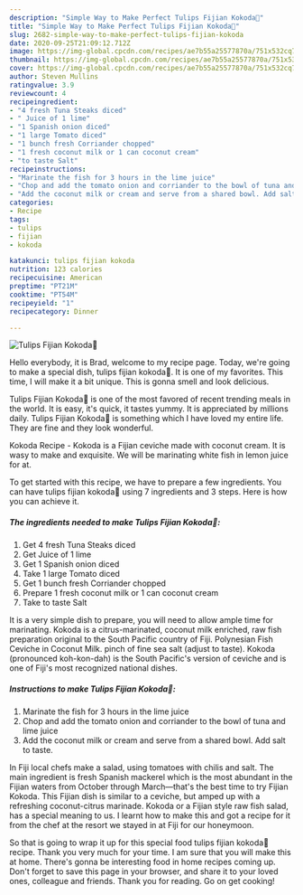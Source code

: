 ```yaml
---
description: "Simple Way to Make Perfect Tulips Fijian Kokoda🤗"
title: "Simple Way to Make Perfect Tulips Fijian Kokoda🤗"
slug: 2682-simple-way-to-make-perfect-tulips-fijian-kokoda
date: 2020-09-25T21:09:12.712Z
image: https://img-global.cpcdn.com/recipes/ae7b55a25577870a/751x532cq70/tulips-fijian-kokoda🤗-recipe-main-photo.jpg
thumbnail: https://img-global.cpcdn.com/recipes/ae7b55a25577870a/751x532cq70/tulips-fijian-kokoda🤗-recipe-main-photo.jpg
cover: https://img-global.cpcdn.com/recipes/ae7b55a25577870a/751x532cq70/tulips-fijian-kokoda🤗-recipe-main-photo.jpg
author: Steven Mullins
ratingvalue: 3.9
reviewcount: 4
recipeingredient:
- "4 fresh Tuna Steaks diced"
- " Juice of 1 lime"
- "1 Spanish onion diced"
- "1 large Tomato diced"
- "1 bunch fresh Corriander chopped"
- "1 fresh coconut milk or 1 can coconut cream"
- "to taste Salt"
recipeinstructions:
- "Marinate the fish for 3 hours in the lime juice"
- "Chop and add the tomato onion and corriander to the bowl of tuna and lime juice"
- "Add the coconut milk or cream and serve from a shared bowl. Add salt to taste."
categories:
- Recipe
tags:
- tulips
- fijian
- kokoda

katakunci: tulips fijian kokoda 
nutrition: 123 calories
recipecuisine: American
preptime: "PT21M"
cooktime: "PT54M"
recipeyield: "1"
recipecategory: Dinner

---
```



![Tulips Fijian Kokoda🤗](https://img-global.cpcdn.com/recipes/ae7b55a25577870a/751x532cq70/tulips-fijian-kokoda🤗-recipe-main-photo.jpg)

Hello everybody, it is Brad, welcome to my recipe page. Today, we're going to make a special dish, tulips fijian kokoda🤗. It is one of my favorites. This time, I will make it a bit unique. This is gonna smell and look delicious.

Tulips Fijian Kokoda🤗 is one of the most favored of recent trending meals in the world. It is easy, it's quick, it tastes yummy. It is appreciated by millions daily. Tulips Fijian Kokoda🤗 is something which I have loved my entire life. They are fine and they look wonderful.

Kokoda Recipe - Kokoda is a Fijian ceviche made with coconut cream. It is wasy to make and exquisite. We will be marinating white fish in lemon juice for at.


To get started with this recipe, we have to prepare a few ingredients. You can have tulips fijian kokoda🤗 using 7 ingredients and 3 steps. Here is how you can achieve it.

<!--inarticleads1-->

##### The ingredients needed to make Tulips Fijian Kokoda🤗:

1. Get 4 fresh Tuna Steaks diced
1. Get  Juice of 1 lime
1. Get 1 Spanish onion diced
1. Take 1 large Tomato diced
1. Get 1 bunch fresh Corriander chopped
1. Prepare 1 fresh coconut milk or 1 can coconut cream
1. Take to taste Salt


It is a very simple dish to prepare, you will need to allow ample time for marinating. Kokoda is a citrus-marinated, coconut milk enriched, raw fish preparation original to the South Pacific country of Fiji. Polynesian Fish Ceviche in Coconut Milk. pinch of fine sea salt (adjust to taste). Kokoda (pronounced koh-kon-dah) is the South Pacific&#39;s version of ceviche and is one of Fiji&#39;s most recognized national dishes. 

<!--inarticleads2-->

##### Instructions to make Tulips Fijian Kokoda🤗:

1. Marinate the fish for 3 hours in the lime juice
1. Chop and add the tomato onion and corriander to the bowl of tuna and lime juice
1. Add the coconut milk or cream and serve from a shared bowl. Add salt to taste.


In Fiji local chefs make a salad, using tomatoes with chilis and salt. The main ingredient is fresh Spanish mackerel which is the most abundant in the Fijian waters from October through March—that&#39;s the best time to try Fijian Kokoda. This Fijian dish is similar to a ceviche, but amped up with a refreshing coconut-citrus marinade. Kokoda or a Fijian style raw fish salad, has a special meaning to us. I learnt how to make this and got a recipe for it from the chef at the resort we stayed in at Fiji for our honeymoon. 

So that is going to wrap it up for this special food tulips fijian kokoda🤗 recipe. Thank you very much for your time. I am sure that you will make this at home. There's gonna be interesting food in home recipes coming up. Don't forget to save this page in your browser, and share it to your loved ones, colleague and friends. Thank you for reading. Go on get cooking!
